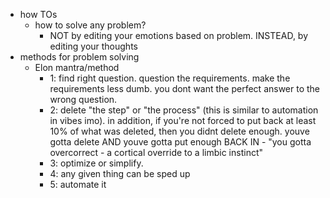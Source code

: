   * how TOs
    * how to solve any problem?
      * NOT by editing your emotions based on problem. INSTEAD, by editing your thoughts
  * methods for problem solving
    * Elon mantra/method
      * 1: find right question. question the requirements. make the requirements less dumb. you dont want the perfect answer to the wrong question.
      * 2: delete "the step" or "the process" (this is similar to automation in vibes imo). in addition, if you're not forced to put back at least 10% of what was deleted, then you didnt delete enough. youve gotta delete AND youve gotta put enough BACK IN - "you gotta overcorrect - a cortical override to a limbic instinct"
      * 3: optimize or simplify. 
      * 4: any given thing can be sped up
      * 5: automate it